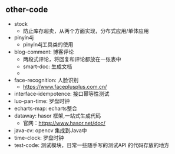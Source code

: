 ## other-code

- stock
    - 防止库存超卖，从两个方面实现，分布式应用/单体应用
- pinyin4j
    - pinyin4j工具类的使用
- blog-comment: 博客评论
    - 两段式评论，将回复和评论都放在一张表中
    - smart-doc: 生成文档
    -
- face-recognition: 人脸识别
    - https://www.faceplusplus.com.cn/
- interface-idempotence: 接口幂等性测试
- luo-pan-time: 罗盘时钟
- echarts-map: echarts整合
- dataway: hasor 框架,一站式生成代码
    - 官网：https://www.hasor.net/doc/
- java-cv: opencv 集成到Java中
- time-clock: 罗盘时钟
- test-code: 测试模块，日常一些随手写的测试API 的代码存放的地方
